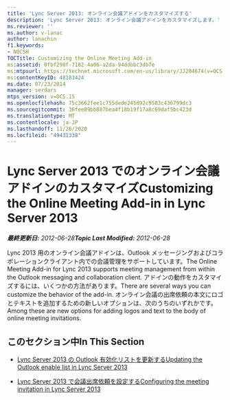 ```yaml
---
title: 'Lync Server 2013: オンライン会議アドインをカスタマイズする'
description: 'Lync Server 2013: オンライン会議アドインをカスタマイズします。'
ms.reviewer: ''
ms.author: v-lanac
author: lanachin
f1.keywords:
- NOCSH
TOCTitle: Customizing the Online Meeting Add-in
ms:assetid: 0fbf298f-7182-4a06-a2da-94ddbbc3db7e
ms:mtpsurl: https://technet.microsoft.com/en-us/library/JJ204674(v=OCS.15)
ms:contentKeyID: 48183424
ms.date: 07/23/2014
manager: serdars
mtps_version: v=OCS.15
ms.openlocfilehash: 75c3662fee1c755dede245d92c9583c436799dc3
ms.sourcegitcommit: 36fee89bb887bea4f18b19f17a8c69daf5bc423d
ms.translationtype: MT
ms.contentlocale: ja-JP
ms.lasthandoff: 11/26/2020
ms.locfileid: "49431338"
---
```

# <a name="customizing-the-online-meeting-add-in-in-lync-server-2013"></a><span data-ttu-id="89599-103">Lync Server 2013 でのオンライン会議アドインのカスタマイズ</span><span class="sxs-lookup"><span data-stu-id="89599-103">Customizing the Online Meeting Add-in in Lync Server 2013</span></span>

<div data-xmlns="http://www.w3.org/1999/xhtml">

<div class="topic" data-xmlns="http://www.w3.org/1999/xhtml" data-msxsl="urn:schemas-microsoft-com:xslt" data-cs="https://msdn.microsoft.com/">

<div data-asp="https://msdn2.microsoft.com/asp">



</div>

<div id="mainSection">

<div id="mainBody"><span data-ttu-id="89599-104">

<span> </span></span><span class="sxs-lookup"><span data-stu-id="89599-104">

<span> </span></span></span>

<span data-ttu-id="89599-105">_**最終更新日:** 2012-06-28_</span><span class="sxs-lookup"><span data-stu-id="89599-105">_**Topic Last Modified:** 2012-06-28_</span></span>

<span data-ttu-id="89599-106">Lync 2013 用のオンライン会議アドインは、Outlook メッセージングおよびコラボレーションクライアント内での会議管理をサポートしています。</span><span class="sxs-lookup"><span data-stu-id="89599-106">The Online Meeting Add-in for Lync 2013 supports meeting management from within the Outlook messaging and collaboration client.</span></span> <span data-ttu-id="89599-107">アドインの動作をカスタマイズするには、いくつかの方法があります。</span><span class="sxs-lookup"><span data-stu-id="89599-107">There are several ways you can customize the behavior of the add-in.</span></span> <span data-ttu-id="89599-108">オンライン会議の出席依頼の本文にロゴとテキストを追加するための新しいオプションは、次のうちのいずれかです。</span><span class="sxs-lookup"><span data-stu-id="89599-108">Among these are new options for adding logos and text to the body of online meeting invitations.</span></span>

<div>

## <a name="in-this-section"></a><span data-ttu-id="89599-109">このセクション中</span><span class="sxs-lookup"><span data-stu-id="89599-109">In This Section</span></span>

  - [<span data-ttu-id="89599-110">Lync Server 2013 の Outlook 有効化リストを更新する</span><span class="sxs-lookup"><span data-stu-id="89599-110">Updating the Outlook enable list in Lync Server 2013</span></span>](lync-server-2013-updating-the-outlook-enable-list.md)

  - [<span data-ttu-id="89599-111">Lync Server 2013 で会議出席依頼を設定する</span><span class="sxs-lookup"><span data-stu-id="89599-111">Configuring the meeting invitation in Lync Server 2013</span></span>](lync-server-2013-configuring-the-meeting-invitation.md)

<span data-ttu-id="89599-112"></div>

</div>

<span> </span>

</div>

</div>

</span><span class="sxs-lookup"><span data-stu-id="89599-112"></div>

</div>

<span> </span>

</div>

</div>

</span></span></div>

